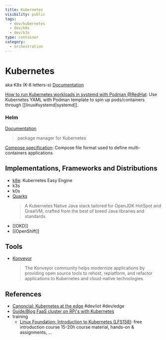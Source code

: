 ```yaml
---
title: Kubernetes
visibility: public
tags:
  - dev/kubernetes
  - dev/k8s
  - dev/k3s
type: container
category:
  - orchestration
---
```

# Kubernetes

aka K8s (K-8 letters-s)
[Documentation](https://kubernetes.io/docs/home/)

[How to run Kubernetes workloads in systemd with Podman @RedHat](https://www.redhat.com/sysadmin/kubernetes-workloads-podman-systemd): Use Kubernetes YAML with Podman template to spin up pods/containers through [[linux#systemd|systemd]].

### Helm

[Documentation](https://helm.sh/docs/)
> package manager for Kubernetes

[Compose specification](https://github.com/compose-spec/compose-spec/blob/master/spec.md): Compose file format used to define multi-containers applications

## Implementations, Frameworks and Distributions

- [k8e](https://getk8e.com/): Kubernetes Easy Engine
- k3s
- k0s
- [Quarks](https://quarkus.io/)
  > A Kubernetes Native Java stack tailored for OpenJDK HotSpot and GraalVM, crafted from the best of breed Java libraries and standards.
  >
- [[OKD]]
- [[OpenShift]]


## Tools

- [Konveyor](https://www.konveyor.io/)
  > The Konveyor community helps modernize applications by providing open source tools to rehost, replatform, and refactor applications to Kubernetes and cloud-native technologies.

## References

- [Canoncial: Kubernetes at the edge](file://edu/kubernetes/MicroK8s+Strict+Confinement+Whitepaper.pdf) #dev/iot #dev/edge
- [Guide/Blog FaaS cluster on RPi's with Kubernetes](https://rpi4cluster.com/)
- training
    - [Linux Foundation: Introduction to Kubernetes (LFS158)][lf-intro-kubernetes]: free introduction course 15-20h course material, hands-on & assignments, ...

[lf-intro-kubernetes]: <https://training.linuxfoundation.org/training/introduction-to-kubernetes/>